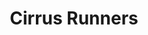 ---
codehost: https://github.com/cirruslabs
logohandle: cirrus-runnersapp
sort: cirrusrunners
title: Cirrus Runners
twitter: https://x.com/cirrus_labs
website: https://cirrus-runners.app/
---